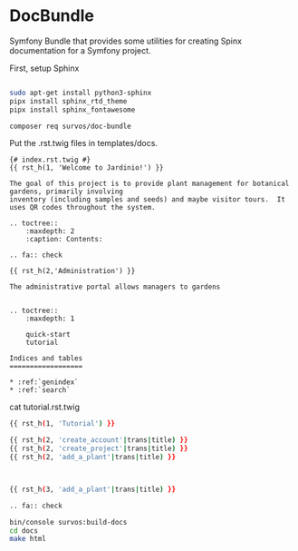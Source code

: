 # DocBundle

Symfony Bundle that provides some utilities for creating Spinx documentation for a Symfony project.

First, setup Sphinx

```bash

sudo apt-get install python3-sphinx
pipx install sphinx_rtd_theme
pipx install sphinx_fontawesome
```

```bash
composer req survos/doc-bundle
```

Put the .rst.twig files in templates/docs.


```twig
{# index.rst.twig #}
{{ rst_h(1, 'Welcome to Jardinio!') }}

The goal of this project is to provide plant management for botanical gardens, primarily involving
inventory (including samples and seeds) and maybe visitor tours.  It uses QR codes throughout the system.

.. toctree::
    :maxdepth: 2
    :caption: Contents:

.. fa:: check

{{ rst_h(2,'Administration') }}

The administrative portal allows managers to gardens


.. toctree::
    :maxdepth: 1

    quick-start
    tutorial

Indices and tables
==================

* :ref:`genindex`
* :ref:`search`

```

cat tutorial.rst.twig
```bash
{{ rst_h(1, 'Tutorial') }}

{{ rst_h(2, 'create_account'|trans|title) }}
{{ rst_h(2, 'create_project'|trans|title) }}
{{ rst_h(2, 'add_a_plant'|trans|title) }}



{{ rst_h(3, 'add_a_plant'|trans|title) }}

.. fa:: check
```


```bash
bin/console survos:build-docs
cd docs
make html
```

